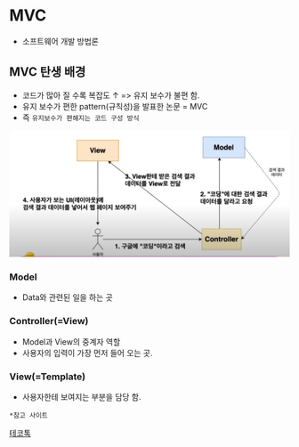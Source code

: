 # MVC

- 소프트웨어 개발 방법론

## MVC 탄생 배경

- 코드가 많아 질 수록 복잡도 ↑ => 유지 보수가 불편 함.
- 유지 보수가 편한 pattern(규칙성)을 발표한 논문 = MVC
- 즉 `유지보수가 편해지는 코드 구성 방식`



![image-20220704110149564](MVC.assets/image-20220704110149564.png)



### Model

- Data와 관련된 일을 하는 곳



### Controller(=View)

- Model과 View의 중계자 역할
- 사용자의 입력이 가장 먼저 들어 오는 곳.



### View(=Template)

- 사용자한테 보여지는 부분을 담당 함.





`*참고 사이트`

[테코톡](https://www.youtube.com/watch?v=ogaXW6KPc8I)